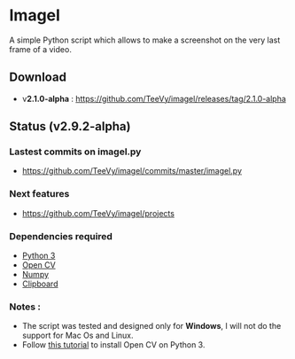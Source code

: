 # Imagel
A simple Python script which allows to make a screenshot on the very last frame of a video.

## Download
* v**2.1.0-alpha** : https://github.com/TeeVy/imagel/releases/tag/2.1.0-alpha

## Status (v2.9.2-alpha)

### Lastest commits on imagel.py
* https://github.com/TeeVy/imagel/commits/master/imagel.py

### Next features
* https://github.com/TeeVy/imagel/projects

### Dependencies required
* [Python 3](https://www.python.org/)
* [Open CV](https://github.com/opencv/opencv)
* [Numpy](http://www.numpy.org/)
* [Clipboard](https://github.com/terryyin/clipboard)

### Notes :
* The script was tested and designed only for **Windows**, I will not do the support for Mac Os and Linux.
* Follow [this tutorial](https://www.solarianprogrammer.com/2016/09/17/install-opencv-3-with-python-3-on-windows/) to install Open CV on Python 3.
